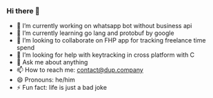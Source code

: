 ### Hi there 👋
- 🔭 I’m currently working on whatsapp bot without business api
- 🌱 I’m currently learning go lang and protobuf by google
- 👯 I’m looking to collaborate on FHP app for tracking freelance time spend
- 🤔 I’m looking for help with keytracking in cross platform with C
- 💬 Ask me about anything
- 📫 How to reach me: contact@dup.company
- 😄 Pronouns: he/him
- ⚡ Fun fact: life is just a bad joke
